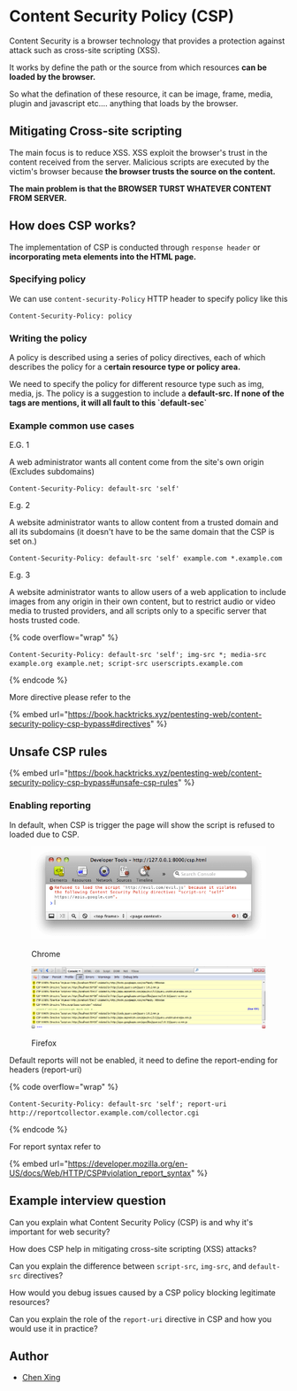 # Content Security Policy (CSP)

Content Security is a browser technology that provides a protection against attack such as cross-site scripting (XSS).

It works by define the path or the source from which resources **can be loaded by the browser.**

So what the defination of these resource, it can be image, frame, media, plugin and javascript etc.... anything that loads by the browser.

## Mitigating Cross-site scripting

The main focus is to reduce XSS. XSS exploit the browser's trust in the content received from the server. Malicious scripts are executed by the victim's browser because **the browser trusts the source on the content.**

**The main problem is that the BROWSER TURST WHATEVER CONTENT FROM SERVER.**

## How does CSP works?

The implementation of CSP is conducted through `response header` or **incorporating meta elements into the HTML page.**

### Specifying policy

We can use `content-security-Policy` HTTP header to specify policy like this

```
Content-Security-Policy: policy
```

### Writing the policy

A policy is described using a series of policy directives, each of which describes the policy for a c**ertain resource type or policy area.**

We need to specify the policy for different resource type such as img, media, js. The policy is a suggestion to include a **default-src. If none of the tags are mentions, it will all fault to this \`default-sec\`**

### Example common use cases

E.G. 1

A web administrator wants all content come from the site's own origin (Excludes subdomains)

```
Content-Security-Policy: default-src 'self'
```

E.g. 2

A website administrator wants to allow content from a trusted domain and all its subdomains (it doesn't have to be the same domain that the CSP is set on.)

```
Content-Security-Policy: default-src 'self' example.com *.example.com
```

E.g. 3

A website administrator wants to allow users of a web application to include images from any origin in their own content, but to restrict audio or video media to trusted providers, and all scripts only to a specific server that hosts trusted code.

{% code overflow="wrap" %}
```
Content-Security-Policy: default-src 'self'; img-src *; media-src example.org example.net; script-src userscripts.example.com
```
{% endcode %}

More directive please refer to the

{% embed url="https://book.hacktricks.xyz/pentesting-web/content-security-policy-csp-bypass#directives" %}

## Unsafe CSP rules

{% embed url="https://book.hacktricks.xyz/pentesting-web/content-security-policy-csp-bypass#unsafe-csp-rules" %}

### Enabling reporting <a href="#enabling_reporting" id="enabling_reporting"></a>

In default, when CSP is trigger the page will show the script is refused to loaded due to CSP.

<figure><img src="../.gitbook/assets/image (4) (1).png" alt=""><figcaption><p>Chrome</p></figcaption></figure>

<figure><img src="../.gitbook/assets/image (5).png" alt=""><figcaption><p>Firefox</p></figcaption></figure>

Default reports will not be enabled, it need to define the report-ending for headers (report-uri)

{% code overflow="wrap" %}
```
Content-Security-Policy: default-src 'self'; report-uri http://reportcollector.example.com/collector.cgi
```
{% endcode %}

For report syntax refer to

{% embed url="https://developer.mozilla.org/en-US/docs/Web/HTTP/CSP#violation_report_syntax" %}

## Example interview question

Can you explain what Content Security Policy (CSP) is and why it's important for web security?

How does CSP help in mitigating cross-site scripting (XSS) attacks?

Can you explain the difference between `script-src`, `img-src`, and `default-src` directives?

How would you debug issues caused by a CSP policy blocking legitimate resources?

Can you explain the role of the `report-uri` directive in CSP and how you would use it in practice?

## Author

* [Chen Xing](https://github.com/Ik0nw)
